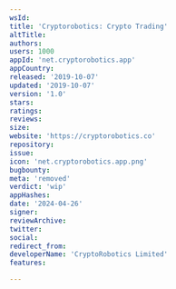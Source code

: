 ```yaml
---
wsId: 
title: 'Cryptorobotics: Crypto Trading'
altTitle: 
authors: 
users: 1000
appId: 'net.cryptorobotics.app'
appCountry: 
released: '2019-10-07'
updated: '2019-10-07'
version: '1.0'
stars: 
ratings: 
reviews: 
size: 
website: 'https://cryptorobotics.co'
repository: 
issue: 
icon: 'net.cryptorobotics.app.png'
bugbounty: 
meta: 'removed'
verdict: 'wip'
appHashes: 
date: '2024-04-26'
signer: 
reviewArchive: 
twitter: 
social: 
redirect_from: 
developerName: 'CryptoRobotics Limited'
features: 

---
```


